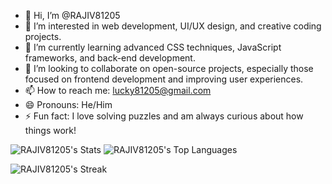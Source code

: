 - 👋 Hi, I’m @RAJIV81205
- 👀 I’m interested in web development, UI/UX design, and creative coding projects.
- 🌱 I’m currently learning advanced CSS techniques, JavaScript frameworks, and back-end development.
- 💞️ I’m looking to collaborate on open-source projects, especially those focused on frontend development and improving user experiences.
- 📫 How to reach me: lucky81205@gmail.com
- 😄 Pronouns: He/Him
- ⚡ Fun fact: I love solving puzzles and am always curious about how things work!

![RAJIV81205's Stats](https://github-readme-stats.vercel.app/api?username=RAJIV81205&theme=tokyonight&show_icons=true&hide_border=false&count_private=true) ![RAJIV81205's Top Languages](https://github-readme-stats.vercel.app/api/top-langs/?username=RAJIV81205&theme=tokyonight&show_icons=true&hide_border=false&layout=compact)

![RAJIV81205's Streak](https://github-readme-streak-stats.herokuapp.com/?user=RAJIV81205&theme=tokyonight&hide_border=false)


